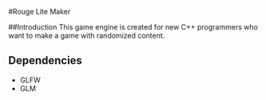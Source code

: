 #Rouge Lite Maker

##Introduction
This game engine is created for new C++ programmers who want to make a game with randomized content.

## Dependencies
* GLFW
* GLM
